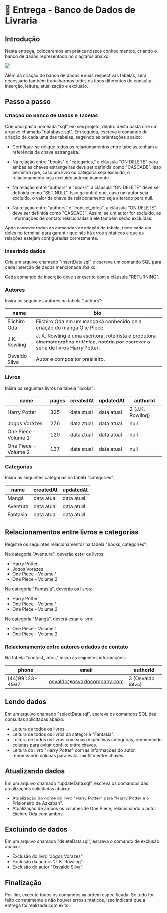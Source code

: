 # 🏁 Entrega - Banco de Dados de Livraria

## Introdução

Nesta entrega, colocaremos em prática nossos conhecimentos, criando o banco de dados representado no diagrama abaixo:

![](https://media.graphassets.com/cSpJqTFQii4EqdOtht8g)

Além da criação do banco de dados e suas respectivas tabelas, será necessário também trabalharmos todos os tipos diferentes de consulta: inserção, leitura, atualização e exclusão.

## Passo a passo

### Criação do Banco de Dados e Tabelas

Crie uma pasta nomeada "sql" em seu projeto, dentro desta pasta crie um arquivo chamado "database.sql". Em seguida, escreva o comando de criação de cada uma das tabelas, seguindo as orientações abaixo:
- Certifique-se de que todos os relacionamentos entre tabelas tenham a referência de chave estrangeira.

- Na relação entre "books" e "categories," a cláusula "ON DELETE" para ambas as chaves estrangeiras deve ser definida como "CASCADE". Isso permitirá que, caso um livro ou categoria seja excluído, o relacionamento seja excluído automaticamente.

- Na relação entre "authors" e "books", a cláusula "ON DELETE" deve ser definida como "SET NULL". Isso garantirá que, caso um autor seja excluído, o valor da chave de relacionamento seja alterado para null.

- Na relação entre "authors" e "contact_infos", a cláusula "ON DELETE" deve ser definida como "CASCADE". Assim, se um autor for excluído, as informações de contato relacionadas a ele também serão excluídas.

Após escrever todos os comandos de criação de tabela, teste cada um deles no terminal para garantir que não há erros sintáticos e que as relações estejam configuradas corretamente.

### Inserindo dados

Crie um arquivo chamado "insertData.sql" e escreva um comando SQL para cada inserção de dados mencionada abaixo.

Cada comando de inserção deve ser escrito com a cláusula "RETURNING".

### Autores

Insira os seguintes autores na tabela "authors":

|name              |bio                                                                                                                                       |
|---               |---                                                                                                                                       |
|Eiichiro Oda      |Eiichiro Oda em um mangaká conhecido pela criação do mangá One Piece.                                                                     |
|J.K. Rowling      |J. K. Rowling é uma escritora, roteirista e produtora cinematográfica britânica, notória por escrever a série de livros Harry Potter.     |
|Osvaldo Silva     |Autor e compositor brasileiro.                                                                                                            |

### Livros

Insira os seguintes livros na tabela "books":

|name                    |pages    |createdAt         |updatedAt          |authorId         |
|---                     |---      |---               |---                |---              |
|Harry Potter            |325     |data atual         |data atual         |2 (J.K. Rowling) |
|Jogos Vorazes           |276     |data atual         |data atual         |null             |
|One Piece - Volume 1    |120     |data atual         |data atual         |null             |
|One Piece - Volume 2    |137     |data atual         |data atual         |null             |

### Categorias

Insira as seguintes categorias na tabela "categories":

| name     | createdAt   | updatedAt |
|---       |---          |---        |
| Mangá    | data atual | data atual |
| Aventura | data atual | data atual |
| Fantasia | data atual | data atual |

## Relacionamentos entre livros e categorias

Registre os seguintes relacionamentos na tabela "books_categories":

Na categoria "Aventura", deverão estar os livros:

- Harry Potter
- Jogos Vorazes
- One Piece - Volume 1
- One Piece - Volume 2

Na categoria "Fantasia", deverão os livros:

- Harry Potter
- One Piece - Volume 1
- One Piece - Volume 2

Na categoria "Mangá", deverá estar o livro:

- One Piece - Volume 1
- One Piece - Volume 2

### Relacionamento entre autores e dados de contato

Na tabela "contact_infos," insira as seguintes informações:

| phone          | email                       | authorId          |
|---             |---                          |---                |
| (44)99123-4567 | osvaldo@osvaldocompany.com  | 3 (Osvaldo Silva) |

## Lendo dados

Em um arquivo chamado "selectData.sql", escreva os comandos SQL das consultas solicitadas abaixo:

- Leitura de todos os livros.
- Leitura de todos os livros da categoria "Fantasia".
- Leitura de todos os livros com suas respectivas categorias, renomeando colunas para evitar conflito entre chaves.
- Leitura do livro "Harry Potter" com as informações do autor, renomeando colunas para evitar conflito entre chaves.

## Atualizando dados

Em um arquivo chamado "updateData.sql", escreva os comandos das atualizações solicitadas abaixo:

- Atualização do nome do livro "Harry Potter" para "Harry Potter e o Prisioneiro de Azkaban".
- Atualização de ambos os volumes de One Piece, relacionando o autor Eiichiro Oda com ambos.

## Excluindo de dados

Em um arquivo chamado "deleteData.sql", escreva o comando de exclusão abaixo:

- Exclusão do livro "Jogos Vorazes".
- Exclusão da autora "J. K. Rowling".
- Exclusão do autor "Osvaldo Silva".

## Finalização

Por fim, execute todos os comandos na ordem especificada. Se tudo for feito corretamente e não houver erros sintáticos, isso indicará que a entrega foi realizada com êxito. 